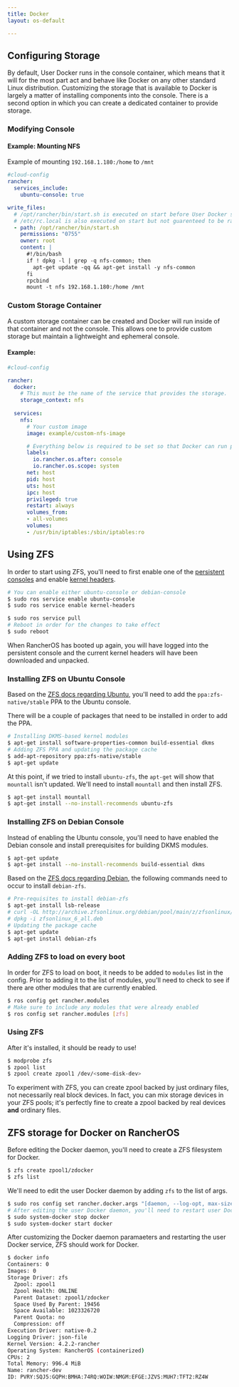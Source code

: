 ```yaml
---
title: Docker
layout: os-default

---
```


## Configuring Storage

By default, User Docker runs in the console container, which means that it will for the most part act and behave like Docker on any other standard Linux distribution. Customizing the storage that is available to Docker is largely a matter of installing components into the console. There is a second option in which you can create a dedicated container to provide storage.

### Modifying Console

#### Example: Mounting NFS

Example of mounting `192.168.1.180:/home` to `/mnt`

```yaml
#cloud-config
rancher:
  services_include:
    ubuntu-console: true

write_files:
  # /opt/rancher/bin/start.sh is executed on start before User Docker starts
  # /etc/rc.local is also executed on start but not guarenteed to be ran before User Docker
  - path: /opt/rancher/bin/start.sh
    permissions: "0755"
    owner: root
    content: |
      #!/bin/bash
      if ! dpkg -l | grep -q nfs-common; then
        apt-get update -qq && apt-get install -y nfs-common
      fi
      rpcbind
      mount -t nfs 192.168.1.180:/home /mnt
```

### Custom Storage Container

A custom storage container can be created and Docker will run inside of that container and not the console.  This allows one to provide custom storage but maintain a lightweight and ephemeral console.

#### Example:

```yaml
#cloud-config

rancher:
  docker:
    # This must be the name of the service that provides the storage.  Docker will run this container.
    storage_context: nfs
    
  services:
    nfs:
      # Your custom image
      image: example/custom-nfs-image

      # Everything below is required to be set so that Docker can run properly
      labels:
        io.rancher.os.after: console
        io.rancher.os.scope: system
      net: host
      pid: host
      uts: host
      ipc: host
      privileged: true
      restart: always
      volumes_from:
      - all-volumes
      volumes:
      - /usr/bin/iptables:/sbin/iptables:ro
```

## Using ZFS

In order to start using ZFS, you'll need to first enable one of the [persistent consoles]({{site.baseurl}}/os/configuration/custom-console/#console-persistence) and enable [kernel headers]({{site.baseurl}}/os/configuration/kernel-modules-kernel-headers/).

```bash
# You can enable either ubuntu-console or debian-console
$ sudo ros service enable ubuntu-console
$ sudo ros service enable kernel-headers

$ sudo ros service pull
# Reboot in order for the changes to take effect
$ sudo reboot
```

When RancherOS has booted up again, you will have logged into the persistent console and the current kernel headers will have been downloaded and unpacked.

### Installing ZFS on Ubuntu Console

Based on the [ZFS docs regarding Ubuntu](https://launchpad.net/~zfs-native/+archive/stable), you'll need to add the `ppa:zfs-native/stable` PPA to the Ubuntu console. 

There will be a couple of packages that need to be installed in order to add the PPA. 

```bash
# Installing DKMS-based kernel modules
$ apt-get install software-properties-common build-essential dkms
# Adding ZFS PPA and updating the package cache
$ add-apt-repository ppa:zfs-native/stable
$ apt-get update
```

At this point, if we tried to install `ubuntu-zfs`, the `apt-get` will show that `mountall` isn't updated. We'll need to install `mountall` and then install ZFS.

```bash
$ apt-get install mountall
$ apt-get install --no-install-recommends ubuntu-zfs
```

### Installing ZFS on Debian Console

Instead of enabling the Ubuntu console, you'll need to have enabled the Debian console and install prerequisites for building DKMS modules. 

```bash
$ apt-get update
$ apt-get install --no-install-recommends build-essential dkms
```

Based on the [ZFS docs regarding Debian](http://zfsonlinux.org/debian.html), the following commands need to occur to install `debian-zfs`. 

```bash
# Pre-requisites to install debian-zfs
$ apt-get install lsb-release
# curl -OL http://archive.zfsonlinux.org/debian/pool/main/z/zfsonlinux/zfsonlinux_6_all.deb
# dpkg -i zfsonlinux_6_all.deb
# Updating the package cache 
$ apt-get update
$ apt-get install debian-zfs
```

### Adding ZFS to load on every boot

In order for ZFS to load on boot, it needs to be added to `modules` list in the config. Prior to adding it to the list of modules, you'll need to check to see if there are other modules that are currently enabled. 

```bash
$ ros config get rancher.modules
# Make sure to include any modules that were already enabled
$ ros config set rancher.modules [zfs]
```

### Using ZFS

After it's installed, it should be ready to use!

```bash
$ modprobe zfs
$ zpool list
$ zpool create zpool1 /dev/<some-disk-dev>
```

To experiment with ZFS, you can create zpool backed by just ordinary files, not necessarily real block devices. In fact, you can mix storage devices in your ZFS pools; it's perfectly fine to create a zpool backed by real devices **and** ordinary files.

## ZFS storage for Docker on RancherOS

Before editing the Docker daemon, you'll need to create a ZFS filesystem for Docker. 

```bash
$ zfs create zpool1/zdocker
$ zfs list
```

We'll need to edit the user Docker daemon by adding `zfs` to the list of args. 

```bash
$ sudo ros config set rancher.docker.args "[daemon, --log-opt, max-size=25m, --log-opt, max-file=2, -s, zfs, --storage-opt, zfs.fsname=zpool1/zdocker, -G, docker, -H, unix:///var/run/docker.sock, --userland-proxy=false]"
# After editing the user Docker daemon, you'll need to restart user Docker
$ sudo system-docker stop docker
$ sudo system-docker start docker
```

After customizing the Docker daemon paramaeters and restarting the user Docker service, ZFS should work for Docker. 

```bash
$ docker info
Containers: 0
Images: 0
Storage Driver: zfs
  Zpool: zpool1
  Zpool Health: ONLINE
  Parent Dataset: zpool1/zdocker
  Space Used By Parent: 19456
  Space Available: 1023326720
  Parent Quota: no
  Compression: off
Execution Driver: native-0.2
Logging Driver: json-file
Kernel Version: 4.2.2-rancher
Operating System: RancherOS (containerized)
CPUs: 2
Total Memory: 996.4 MiB
Name: rancher-dev
ID: PVRY:SQJ5:GQPH:BMHA:74RQ:WOIW:NMGM:EFGE:JZVS:MUH7:TFT2:RZ4W
```